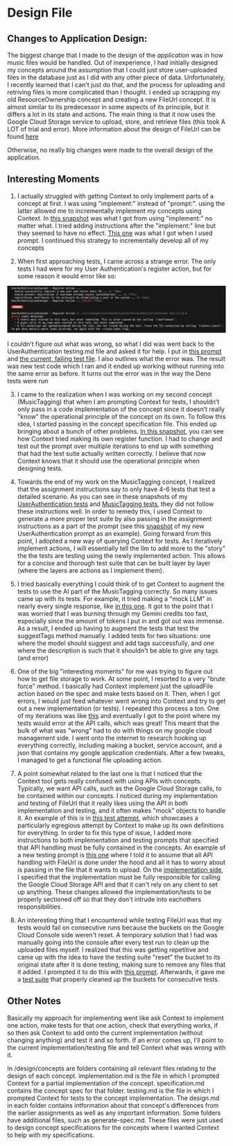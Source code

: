 # Design File

## Changes to Application Design:
The biggest change that I made to the design of the *application* was in how music files would be handled. Out of inexperience, I had initially designed my concepts around the assumption that I could just store user-uploaded files in the database just as I did with any other piece of data. Unfortunately, I recently learned that I can't just do that, and the process for uploading and retriving files is more complicated than I thought. I ended up scrapping my old ResourceOwnership concept and creating a new FileUrl concept. It is almost similar to its predecessor in some aspects of its principle, but it differs a lot in its state and actions. The main thing is that it now uses the Google Cloud Storage service to upload, store, and retrieve files (this took A LOT of trial and error). More information about the design of FileUrl can be found [here](/design/concepts/FileUrl/design.md)

Otherwise, no really big changes were made to the overall design of the application.


## Interesting Moments
1. I actually struggled with getting Context to only implement parts of a concept at first. I was using "implement:" instead of "prompt:". using the latter allowed me to incrementally implement my concepts using Context. In [this snapshot](../context/design/concepts/UserAuthentication/implementation.md/steps/response.9eb27d0e.md) was what I got from using "implement:" no matter what. I tried adding instructions after the "implement:" line but they seemed to have no effect. [This one](../context/design/concepts/UserAuthentication/implementation.md/steps/response.e9277c70.md) was what I got when I used prompt. I continued this strategy to incrementally develop all of my concepts

2. When first approaching tests, I came across a strange error. The only tests I had were for my User Authenticationʻs register action, but for some reason it would error like so:

![alt text](/media/error1.png)

I couldnʻt figure out what was wrong, so what I did was went back to the UserAuthentication testing.md file and asked it for help. I put in [this prompt](../context/design/concepts/UserAuthentication/testing.md/steps/prompt.175523c2.md) and [the current, failing test file](../context/design/concepts/UserAuthentication/testing.md/steps/file.d6057bde.md). I also outlines what the error was. The result was new test code which I ran and it ended up working without running into the same error as before. It turns out the error was in the way the Deno tests were run

3. I came to the realization when I was working on my second concept (MusicTagging) that when I am prompting Context for tests, I shouldnʻt only pass in a code implementation of the concept since it doesnʻt really "know" the operational principle of the concept on its own. To follow this idea, I started passing in the concept specification file. This ended up bringing about a bunch of other problems. [In this snapshot](../context/design/concepts/MusicTagging/testing.md/steps/response.6901b8c1.md), you can see how Context tried making its own register function. I had to change and test out the prompt over multiple iterations to end up with something that had the test suite actually written correctly. I believe that now Context knows that it should use the operational principle when designing tests.

4. Towards the end of my work on the MusicTagging concept, I realized that the assignment instructions say to only have 4-6 tests that test a detailed scenario. As you can see in these snapshots of my [UserAuthentication tests](../context/src/concepts/UserAuthentication/UserAuthenticationConcept.test.ts/20251011_141435.4f3cce5e.md) and [MusicTagging tests](../context/src/concepts/MusicTagging/MusicTaggingConcept.test.ts/20251011_210555.ed240fa2.md), they did not follow these instructions well. In order to remedy this, I used Context to generate a more proper test suite by also passing in the assignment instructions as a part of the prompt (see this [snapshot](../context/design/concepts/UserAuthentication/testing.md/steps/prompt.7fc64005.md) of my new UserAuthentication prompt as an example). Going forward from this point, I adopted a new way of querying Context for tests. As I iteratively implement actions, I will essentially tell the llm to add more to the "story" the the tests are testing using the newly implemented action. This allows for a concise and thorough test suite that can be built layer by layer (where the layers are actions as I implement them).

5. I tried basically everything I could think of to get Context to augment the tests to use the AI part of the MusicTagging correctly. So many issues came up with its tests. For example, it tried making a "mock LLM" in nearly every single response, like [in this one](../context/design/concepts/MusicTagging/testing.md/steps/response.caf51824.md). It got to the point that I was worried that I was burning through my Gemini credits too fast, especially since the amount of tokens I put in and got out was immense. As a result, I ended up having to augment the tests that test the suggestTags method manually. I added tests for two situations: one where the model should suggest and add tags successfully, and one where the description is such that it shouldn't be able to give any tags (and error)

6. One of the big "interesting moments" for me was trying to figure out how to get file storage to work. At some point, I resorted to a very "brute force" method. I basically had Context implement just the uploadFile action based on the spec and make tests based on it. Then, when I got errors, I would just feed whatever went wrong into Context and try to get out a new implementation (or tests). I repeated this process a ton. One of my iterations was like [this](../context/design/concepts/FileUrl/implementation.md/steps/response.ce311db3.md) and eventually I got to the point where my tests would error at the API calls, which was great! This meant that the bulk of what was "wrong" had to do with things on my google cloud management side. I went onto the internet to research hooking up everything correctly, including making a bucket, service account, and a json that contains my google application credentials. After a few tweaks, I managed to get a functional file uploading action.

7. A point somewhat related to the last one is that I noticed that the Context tool gets really confused with using APIs with concepts. Typically, we want API calls, such as the Google Cloud Storage calls, to be contained within our concepts. I noticed during my implementation and testing of FileUrl that it really likes using the API in both implementation and testing, and it often makes "mock" objects to handle it. An example of this is in [this test attempt](../context/design/concepts/FileUrl/testing.md/steps/file.cf963c1c.md), which showcases a particularly egregious attempt by Context to make up its own definitions for everything. In order to fix this type of issue, I added more instructions to both implementation and testing prompts that specified that API handling must be fully contained in the concepts. An example of a new testing prompt is [this one](../context/design/concepts/FileUrl/testing.md/steps/prompt.0403a18b.md) where I told it to assume that all API handling with FileUrl is done under the hood and all it has to worry about is passing in the file that it wants to upload. On the [implementation side](../context/design/concepts/FileUrl/implementation.md/steps/prompt.805b4927.md), I specified that the implementation must be fully responsible for calling the Google Cloud Storage API and that it can't rely on any client to set up anything. These changes allowed the implementation/tests to be properly sectioned off so that they don't intrude into eachothers responsibilities.

8. An interesting thing that I encountered while testing FileUrl was that my tests would fail on consecutive runs because the buckets on the Google Cloud Console side weren't reset. A temporary solution that I had was manually going into the console after every test run to clean up the uploaded files myself. I realized that this was getting repetitive and came up with the idea to have the testing suite "reset" the bucket to its original state after it is done testing, making sure to remove any files that it added. I prompted it to do this with [this prompt](../context/design/concepts/FileUrl/testing.md/steps/prompt.191fce3c.md). Afterwards, it gave me a [test suite](context/design/concepts/FileUrl/testing.md/steps/response.54822259.md) that properly cleaned up the buckets for consecutive tests.

## Other Notes

Basically my approach for implementing went like ask Context to implement one action, make tests for that one action, check that everything works, if so then ask Context to add onto the current implementation (without changing anything) and test it and so forth. If an error comes up, Iʻll point to the current implementation/testing file and tell Context what was wrong with it.

In /design/concepts are folders containing all relevant files relating to the design of each concept. implementation.md is the file in which I prompted Context for a partial implementation of the concept. specification.md contains the concept spec for that folder. testing.md is the file in which I prompted Context for tests to the concept implementation. The design.md in each folder contains intformation about that concept's differences from the earlier assignments as well as any important information. Some folders have additional files, such as generate-spec.md. These files were just used to design concept specifications for the concepts where I wanted Context to help with my specifications.
